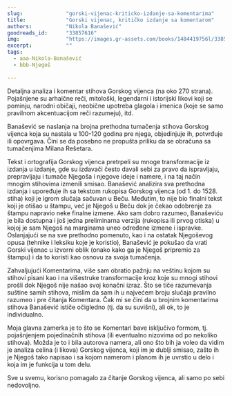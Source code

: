 ```yaml
---
slug:              "gorski-vijenac-kriticko-izdanje-sa-komentarima"
title:             "Gorski vijenac, kritičko izdanje sa komentarom"
authors:           "Nikola Banašević"
goodreads_id:      "33857616"
img:               "https://images.gr-assets.com/books/1484419756l/33857616.jpg"
excerpt:           ""
tags:
  - aaa-Nikola-Banašević
  - bbb-Njegoš
  
---
```


Detaljna analiza i komentar stihova Gorskog vijenca (na oko 270 strana). Pojašnjene su arhaične reči, mitološki, 
legendarni i istorijski likovi koji se pominju, narodni običaji, neobične upotreba glagola i imenica (koje se samo 
pravilnom akcentuacijom reči razumeju), itd.

Banašević se naslanja na brojna prethodna tumačenja stihova Gorskog vijenca koja su nastala u 100-120 godina pre njega, 
objedinjuje ih, potvrđuje ili opovrgava. Čini se da posebno ne propušta priliku da se obračuna sa tumačenjima Milana Rešetara.

Tekst i ortografija Gorskog vijenca pretrpeli su mnoge transformacije iz izdanja u izdanje, gde su izdavači često davali 
sebi za pravo da ispravljaju, prepravljaju i tumače Njegoša i njegove ideje i namere, i na taj način mnogim stihovima 
izmenili smisao. Banašević analizira sva prethodna izdanja i upoređuje ih sa tekstom rukopisa Gorskog vijenca (od 1. 
do 1528. stiha) koji je igrom slučaja sačuvan u Beču. Međutim, to nije bio finalni tekst koji je otišao u štampu, već 
je Njegoš u Beču dok je čekao odobrenje za štampu napravio neke finalne izmene. Ako sam dobro razumeo, Banaševiću je 
bila dostupna i još jedna preliminarna verzija (rukopisa ili prvog otiska) u kojoj je sam Njegoš na marginama uneo 
određene izmene i ispravke. Oslanjajući se na sve prethodno pomenuto, kao i na ostatak Njegoševog opusa (tehnike i 
leksiku koje je koristio), Banašević je pokušao da vrati Gorski vijenac u izvorni oblik (onako kako ga je Njegoš 
pripremio za štampu) i da to koristi kao osnovu za svoja tumačenja.

Zahvaljujući Komentarima, više sam obratio pažnju na veštinu kojom su stihovi pisani kao i na višestruke transformacije 
kroz koje su mnogi stihovi prošli dok Njegoš nije našao svoj konačni izraz. Što se tiče razumevanja suštine samih 
stihova, mislim da sam ih u najvećem broju slučaja pravilno razumeo i pre čitanja Komentara. Čak mi se čini da u brojnim 
komentarima stihova Banašević ističe očigledno (tj. da su suvišni), ali ok, to je individualno.

Moja glavna zamerka je to što se Komentari bave isključivo formom, tj. pojašnjenjem pojedinačnih stihova (ili eventualno 
nizovima od po nekoliko stihova). Možda je to i bila autorova namera, ali ono što bih ja voleo da vidim je analiza 
celina (i likova) Gorskog vijenca, koji im je dublji smisao, zašto ih je Njegoš tako napisao i sa kojom namerom i 
planom ih je uvrstio u delo i koja im je funkcija u tom delu.

Sve u svemu, korisno pomagalo za čitanje Gorskog vijenca, ali samo po sebi nedovoljno.
